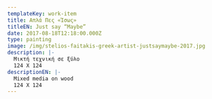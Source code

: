```yaml
---
templateKey: work-item
title: Απλά Πες «Ίσως»
titleEN: Just say “Maybe”
date: 2017-08-18T12:18:00.000Z
type: painting
image: /img/stelios-faitakis-greek-artist-justsaymaybe-2017.jpg
description: |-
  Μικτή τεχνική σε ξύλο
  124 X 124
descriptionEN: |-
  Mixed media on wood
  124 X 124
---
```

